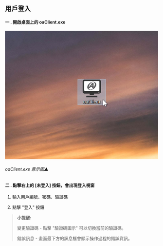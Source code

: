 ## 用戶登入

#### 一 . 開啟桌面上的 oaClient.exe

![oaclient.exe▲](../assets/oaclient.png)

###### oaClient.exe 意示圖▲

#### 二 . 點擊右上的 [未登入] 按鈕，會出現登入視窗

1. 輸入用戶編號、密碼、驗證碼

2. 點擊 "登入" 按鈕

> **小提醒:** 
>
> 變更驗證碼 - 點擊 "驗證碼圖示" 可以切換當前的驗證碼。
>
> 錯誤訊息 - 畫面最下方的訊息框會顯示操作過程的錯誤資訊。

